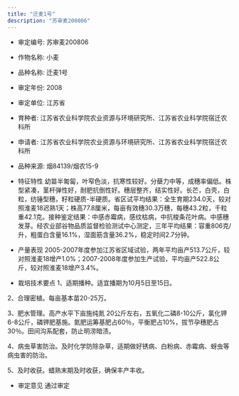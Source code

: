```yaml
---
title: "迁麦1号"
description: "苏审麦200806"
---
```

* 审定编号:  苏审麦200806

*  作物名称:  小麦

*  品种名称:  迁麦1号

*  审定年份:  2008

*  审定单位:  江苏省

* 育种者:  江苏省农业科学院农业资源与环境研究所、江苏省农业科学院宿迁农科所

*  申请者:  江苏省农业科学院农业资源与环境研究所、江苏省农业科学院宿迁农科所

*  品种来源:  烟84139/烟农15-9

*  特征特性
幼苗半匍匐，叶窄色淡，抗寒性较好。分蘖力中等，成穗率偏低。株型紧凑，茎杆弹性好，耐肥抗倒性好。穗层整齐，结实性好。长芒，白壳，白粒，纺锤型穗，籽粒硬质-半硬质。省区试平均结果：全生育期234.0天，较对照淮麦18迟熟1天；株高77.8厘米，每亩有效穗30.3万穗，每穗43.2粒，千粒重42.1克。接种鉴定结果：中感赤霉病，感纹枯病，中抗梭条花叶病。中感穗发芽。经农业部谷物品质监督检验测试中心测定，三年平均结果：容重806克/升，粗蛋白含量16.1%，湿面筋含量36.2%，稳定时间2.7分钟。

*  产量表现
2005-2007年度参加江苏省区域试验，两年平均亩产513.7公斤，较对照淮麦18增产1.0%；2007-2008年度参加生产试验，平均亩产522.8公斤，较对照淮麦18增产3.4%。

*  栽培技术要点
1、适期播种。适宜播期为10月5日至15日。
2、合理密植。每亩基本苗20-25万。
3、肥水管理。高产水平下亩施纯氮 20公斤左右，五氧化二磷8-10公斤，氯化钾6-8公斤，磷钾肥基施。氮肥运筹基肥占60％，平衡肥占10%，拔节孕穗肥占30％。田间沟系配套，防止明涝暗渍。
4、病虫草害防治。及时化学防除杂草，适期做好锈病、白粉病、赤霉病、蚜虫等病虫害的防治。
5、及时收获。蜡熟末期及时收获，确保丰产丰收。


*  审定意见
通过审定
